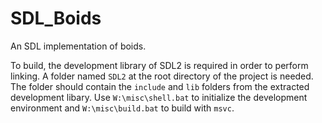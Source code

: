 # SDL\_Boids

An SDL implementation of boids.

To build, the development library of SDL2 is required in order to perform linking.
A folder named `SDL2` at the root directory of the project is needed.
The folder should contain the `include` and `lib` folders from the extracted development libary.
Use `W:\misc\shell.bat` to initialize the development environment and `W:\misc\build.bat` to build with `msvc`.
